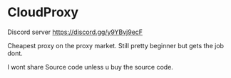 # CloudProxy
Discord server https://discord.gg/y9YBvj9ecF

Cheapest proxy on the proxy market. Still pretty beginner but gets the job dont.




I wont share Source code unless u buy the source code.
